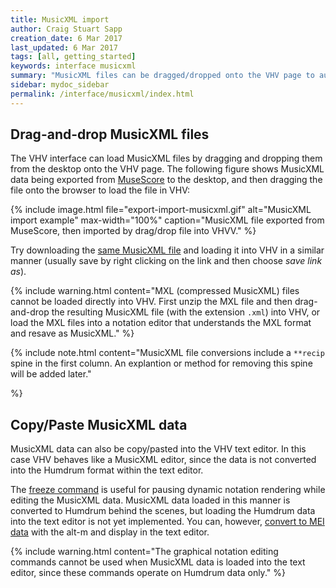 ```yaml
---
title: MusicXML import
author: Craig Stuart Sapp
creation_date: 6 Mar 2017
last_updated: 6 Mar 2017
tags: [all, getting_started]
keywords: interface musicxml
summary: "MusicXML files can be dragged/dropped onto the VHV page to automatically convert them into Humdrum data."
sidebar: mydoc_sidebar
permalink: /interface/musicxml/index.html
---
```


## Drag-and-drop MusicXML files ##

The VHV interface can load MusicXML files by dragging and dropping them from the desktop
onto the VHV page.  The following figure shows MusicXML data being exported from
[MuseScore](http://www.musescore.org) to the desktop, and then dragging the file onto
the browser to load the file in VHV:


{% include image.html
	file="export-import-musicxml.gif"
	alt="MusicXML import example"
	max-width="100%"
	caption="MusicXML file exported from MuseScore, then imported by drag/drop file into VHVV."
%}

Try downloading the [same MusicXML file](bwv1011-sarabande.xml) and loading it into VHV in a similar manner (usually save by right clicking on the link and then choose *save link as*).

{% include warning.html
	content="MXL (compressed MusicXML) files cannot be loaded directly into VHV.  First unzip the MXL file and then drag-and-drop the resulting MusicXML file (with the extension `.xml`) into VHV, or load the MXL files into a notation editor that understands the MXL format and resave as MusicXML."
%}

{% include note.html
	content="MusicXML file conversions include a `**recip` spine in the first column.  An explantion or method for removing this spine will be added later."

%}



## Copy/Paste MusicXML data ##

MusicXML data can also be copy/pasted into the VHV text editor.  In this case VHV
behaves like a MusicXML editor, since the data is not converted into the Humdrum format
within the text editor.


The [freeze command](/commands/alt-f) is useful for pausing dynamic
notation rendering while editing the MusicXML data.  MusicXML data
loaded in this manner is converted to Humdrum behind the scenes,
but loading the Humdrum data into the text editor is not yet
implemented.  You can, however, [convert to MEI data](/commands/alt-m)
with the <span class="keypress">alt-m</span> and display in the text editor.


{% include warning.html
	content="The graphical notation editing commands cannot be used when MusicXML data is loaded into the text editor, since these commands operate on Humdrum data only."
%}





